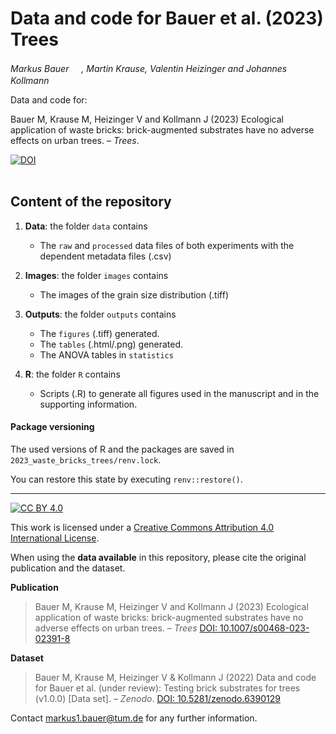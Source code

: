 # Data and code for Bauer et al. (2023) Trees

_Markus Bauer <a href="https://orcid.org/0000-0001-5372-4174"><img src="https://info.orcid.org/wp-content/uploads/2019/11/orcid_16x16.png" width="16" height = "16"></a>, Martin Krause, Valentin Heizinger and Johannes Kollmann <a href="https://orcid.org/0000-0002-4990-3636"><img src="https://info.orcid.org/wp-content/uploads/2019/11/orcid_16x16.png" width="16" height = "16"></a>_  

Data and code for:

Bauer M, Krause M, Heizinger V and Kollmann J (2023) Ecological application of waste bricks: brick-augmented substrates have no adverse effects on urban trees. &ndash; _Trees_.

[![DOI](http://img.shields.io/badge/DOI-10.1007/s00468-023-02391-8-informational.svg)](https://doi.org/10.1007/s00468-023-02391-8)
<br>
<br>
## Content of the repository

1. __Data__: the folder `data` contains  
    * The `raw` and `processed` data files of both experiments with the dependent metadata files (.csv) 

2. __Images__: the folder `images` contains 
    * The images of the grain size distribution (.tiff)
    
3. __Outputs__: the folder `outputs` contains  
    * The `figures` (.tiff) generated.
    * The `tables` (.html/.png) generated.
    * The ANOVA tables in `statistics`
    
4. __R__: the folder `R` contains  
    * Scripts (.R) to generate all figures used in the manuscript and in the supporting information.

#### Package versioning

The used versions of R and the packages are saved in `2023_waste_bricks_trees/renv.lock`.

You can restore this state by executing `renv::restore()`.

***

[![CC BY 4.0][cc-by-shield]][cc-by]

This work is licensed under a
[Creative Commons Attribution 4.0 International License][cc-by].

[cc-by]: http://creativecommons.org/licenses/by/4.0/
[cc-by-shield]: https://img.shields.io/badge/License-CC%20BY%204.0-lightgrey.svg

When using the __data available__ in this repository, please cite the original publication and the dataset.  

__Publication__

> Bauer M, Krause M, Heizinger V and Kollmann J (2023) Ecological application of waste bricks: brick-augmented substrates have no adverse effects on urban trees. &ndash; _Trees_ [DOI: 10.1007/s00468-023-02391-8](https://doi.org/10.1007/s00468-023-02391-8)

__Dataset__

> Bauer M, Krause M, Heizinger V & Kollmann J (2022) Data and code for Bauer et al. (under review): Testing brick substrates for trees (v1.0.0) [Data set]. &ndash;  _Zenodo_. [DOI: 10.5281/zenodo.6390129](https://doi.org/10.5281/zenodo.6390129)

Contact markus1.bauer@tum.de for any further information.  
